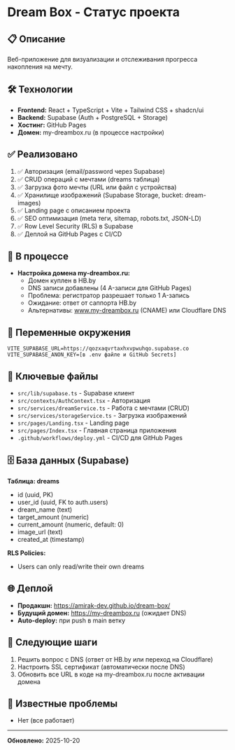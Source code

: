 # Dream Box - Статус проекта

## 📋 Описание
Веб-приложение для визуализации и отслеживания прогресса накопления на мечту.

## 🛠 Технологии
- **Frontend:** React + TypeScript + Vite + Tailwind CSS + shadcn/ui
- **Backend:** Supabase (Auth + PostgreSQL + Storage)
- **Хостинг:** GitHub Pages
- **Домен:** my-dreambox.ru (в процессе настройки)

## ✅ Реализовано
1. ✅ Авторизация (email/password через Supabase)
2. ✅ CRUD операций с мечтами (dreams таблица)
3. ✅ Загрузка фото мечты (URL или файл с устройства)
4. ✅ Хранилище изображений (Supabase Storage, bucket: dream-images)
5. ✅ Landing page с описанием проекта
6. ✅ SEO оптимизация (meta теги, sitemap, robots.txt, JSON-LD)
7. ✅ Row Level Security (RLS) в Supabase
8. ✅ Деплой на GitHub Pages с CI/CD

## 🔄 В процессе
- **Настройка домена my-dreambox.ru:**
  - Домен куплен в HB.by
  - DNS записи добавлены (4 A-записи для GitHub Pages)
  - Проблема: регистратор разрешает только 1 A-запись
  - Ожидание: ответ от саппорта HB.by
  - Альтернативы: www.my-dreambox.ru (CNAME) или Cloudflare DNS

## 🔑 Переменные окружения
```env
VITE_SUPABASE_URL=https://qozxaqvrtaxhxvpwuhqo.supabase.co
VITE_SUPABASE_ANON_KEY=[в .env файле и GitHub Secrets]
```

## 📂 Ключевые файлы
- `src/lib/supabase.ts` - Supabase клиент
- `src/contexts/AuthContext.tsx` - Авторизация
- `src/services/dreamService.ts` - Работа с мечтами (CRUD)
- `src/services/storageService.ts` - Загрузка изображений
- `src/pages/Landing.tsx` - Landing page
- `src/pages/Index.tsx` - Главная страница приложения
- `.github/workflows/deploy.yml` - CI/CD для GitHub Pages

## 🗄 База данных (Supabase)
**Таблица: dreams**
- id (uuid, PK)
- user_id (uuid, FK to auth.users)
- dream_name (text)
- target_amount (numeric)
- current_amount (numeric, default: 0)
- image_url (text)
- created_at (timestamp)

**RLS Policies:**
- Users can only read/write their own dreams

## 🌐 Деплой
- **Продакшн:** https://amirak-dev.github.io/dream-box/
- **Будущий домен:** https://my-dreambox.ru (ожидает DNS)
- **Auto-deploy:** при push в main ветку

## 📝 Следующие шаги
1. Решить вопрос с DNS (ответ от HB.by или переход на Cloudflare)
2. Настроить SSL сертификат (автоматически после DNS)
3. Обновить все URL в коде на my-dreambox.ru после активации домена

## 🐛 Известные проблемы
- Нет (все работает)

---
**Обновлено:** 2025-10-20

